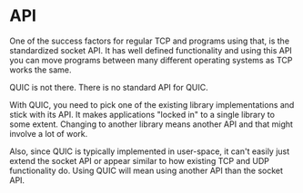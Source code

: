 # API

One of the success factors for regular TCP and programs using that, is the
standardized socket API. It has well defined functionality and using this API
you can move programs between many different operating systems as TCP works
the same.

QUIC is not there. There is no standard API for QUIC.

With QUIC, you need to pick one of the existing library implementations and
stick with its API. It makes applications "locked in" to a single library to
some extent. Changing to another library means another API and that might
involve a lot of work.

Also, since QUIC is typically implemented in user-space, it can't easily just
extend the socket API or appear similar to how existing TCP and UDP
functionality do. Using QUIC will mean using another API than the socket API.
